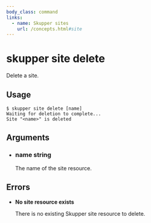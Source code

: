 ```yaml
---
body_class: command
links:
  - name: Skupper sites
    url: /concepts.html#site
---
```


# skupper site delete

<section>

Delete a site.

</section>

<section>

## Usage

~~~ shell
$ skupper site delete [name]
Waiting for deletion to complete...
Site "<name>" is deleted
~~~

</section>

<section>

## Arguments

- <h3 id="name">name <span class="argument-info">string</span></h3>

  The name of the site resource.

</section>

<section>

## Errors

- **No site resource exists**

  There is no existing Skupper site resource to delete.

</section>
